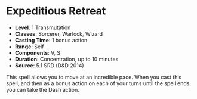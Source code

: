 # Expeditious Retreat

- **Level**: 1 Transmutation
- **Classes**: Sorcerer, Warlock, Wizard
- **Casting Time**: 1 bonus action
- **Range**: Self
- **Components**: V, S
- **Duration**: Concentration, up to 10 minutes
- **Source**: 5.1 SRD (D&D 2014)

This spell allows you to move at an incredible pace. When you cast this spell, and then as a bonus action on each of your turns until the spell ends, you can take the Dash action.

